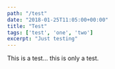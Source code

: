 ```yaml
---
path: "/test"
date: "2018-01-25T11:05:00+00:00"
title: "Test"
tags: ['test', 'one', 'two']
excerpt: "Just testing" 
---
```



This is a test... this is only a test.
